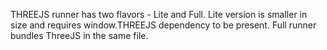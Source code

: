 THREEJS runner has two flavors - Lite and Full. Lite version is smaller in size and requires window.THREEJS dependency to be present. Full runner bundles ThreeJS in the same file.